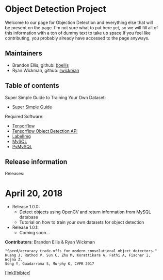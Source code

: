 # Object Detection Project
Welcome to our page for Objection Detection and everything else that will be present on the page. I'm not sure what to put here yet, so we will fill all of this information with a ton of dummy text to take up space.If you feel like contributing, you probably already have accessed to the page anyways.

## Maintainers

* Brandon Ellis, github: [boellis](https://github.com/boellis)
* Ryan Wickman, github: [rwickman](https://github.com/rwickman)


## Table of contents

Super Simple Guide to Training Your Own Dataset:
* [Super Simple Guide](https://github.com/Boellis/ObjectDetect/blob/master/SuperSimpleGuide.md)

Required Software:
* [Tensorflow](https://www.tensorflow.org/install/)
* [Tensorflow Object Detection API](https://github.com/tensorflow/tensorflow)
* [LabelImg](https://github.com/tzutalin/labelImg)
* [MySQL](https://dev.mysql.com/downloads/)
* [PyMySQL](https://github.com/PyMySQL/PyMySQL)


## Release information

Releases:
# April 20, 2018
* Release 1.0.0:
  * Detect objects using OpenCV and return information from MySQL database
  * Tutorial on how to train your own datasets for object detection
* Release 1.0.1:
  * Coming soon...


<b>Contributors</b>: Brandon Ellis & Ryan Wickman

```
"Speed/accuracy trade-offs for modern convolutional object detectors."
Huang J, Rathod V, Sun C, Zhu M, Korattikara A, Fathi A, Fischer I, Wojna Z,
Song Y, Guadarrama S, Murphy K, CVPR 2017
```
\[[link](https://arxiv.org/abs/1611.10012)\]\[[bibtex](
https://scholar.googleusercontent.com/scholar.bib?q=info:l291WsrB-hQJ:scholar.google.com/&output=citation&scisig=AAGBfm0AAAAAWUIIlnPZ_L9jxvPwcC49kDlELtaeIyU-&scisf=4&ct=citation&cd=-1&hl=en&scfhb=1)\]
